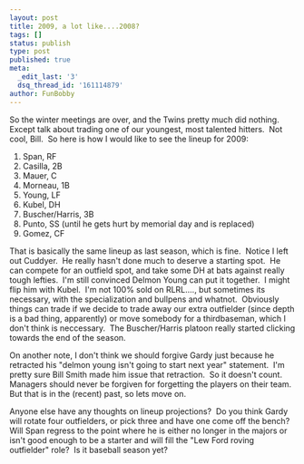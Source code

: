 ```yaml
---
layout: post
title: 2009, a lot like....2008?
tags: []
status: publish
type: post
published: true
meta:
  _edit_last: '3'
  dsq_thread_id: '161114879'
author: FunBobby
---
```

So the winter meetings are over, and the Twins pretty much did nothing.  Except talk about trading one of our youngest, most talented hitters.  Not cool, Bill.  So here is how I would like to see the lineup for 2009:
<ol>
	<li>Span, RF</li>
	<li>Casilla, 2B</li>
	<li>Mauer, C</li>
	<li>Morneau, 1B</li>
	<li>Young, LF</li>
	<li>Kubel, DH</li>
	<li>Buscher/Harris, 3B</li>
	<li>Punto, SS (until he gets hurt by memorial day and is replaced)</li>
	<li>Gomez, CF</li>
</ol>
That is basically the same lineup as last season, which is fine.  Notice I left out Cuddyer.  He really hasn't done much to deserve a starting spot.  He can compete for an outfield spot, and take some DH at bats against really tough lefties.  I'm still convinced Delmon Young can put it together.  I might flip him with Kubel.  I'm not 100% sold on RLRL...., but sometimes its necessary, with the specialization and bullpens and whatnot.  Obviously things can trade if we decide to trade away our extra outfielder (since depth is a bad thing, apparently) or move somebody for a thirdbaseman, which I don't think is neccessary.  The Buscher/Harris platoon really started clicking towards the end of the season.

On another note, I don't think we should forgive Gardy just because he retracted his "delmon young isn't going to start next year" statement.  I'm pretty sure Bill Smith made him issue that retraction.  So it doesn't count.  Managers should never be forgiven for forgetting the players on their team.  But that is in the (recent) past, so lets move on.

Anyone else have any thoughts on lineup projections?  Do you think Gardy will rotate four outfielders, or pick three and have one come off the bench?  Will Span regress to the point where he is either no longer in the majors or isn't good enough to be a starter and will fill the "Lew Ford roving outfielder" role?  Is it baseball season yet?
